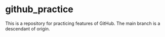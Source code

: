 # github_practice
This is a repository for practicing features of GitHub.
The main branch is a descendant of origin.